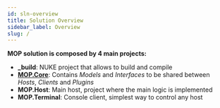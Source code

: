 ```yaml
---
id: sln-overview
title: Solution Overview
sidebar_label: Overview
slug: /
---
```


**MOP solution is composed by 4 main projects:**

- **_build**: NUKE project that allows to build and compile
- **[MOP.Core](/docs/core)**: Contains _Models_ and _Interfaces_ to be shared between _Hosts_, _Clients_ and _Plugins_
- **MOP.Host**: Main host, project where the main logic is implemented
- **MOP.Terminal**: Console client, simplest way to control any host

